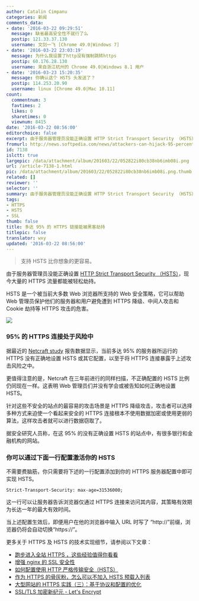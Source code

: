 ```yaml
---
author: Catalin Cimpanu
categories: 新闻
comments_data:
- date: '2016-03-22 09:29:51'
  message: 缺省最高安全性不就行了么
  postip: 121.33.37.130
  username: 文剑一飞 [Chrome 49.0|Windows 7]
- date: '2016-03-22 23:03:19'
  message: 为什么我设置了http没有强制跳转https
  postip: 60.176.28.130
  username: 来自浙江杭州的 Chrome 49.0|Windows 8.1 用户
- date: '2016-03-23 15:20:35'
  message: 你确认这个 HSTS 头发送了？
  postip: 114.253.20.90
  username: linux [Chrome 49.0|Mac 10.11]
count:
  commentnum: 3
  favtimes: 2
  likes: 0
  sharetimes: 0
  viewnum: 8415
date: '2016-03-22 08:56:00'
editorchoice: false
excerpt: 由于服务器管理员没能正确设置 HTTP Strict Transport Security （HSTS），现今大量的 HTTPS 流量都能被轻松劫持。
fromurl: http://news.softpedia.com/news/attackers-can-hijack-95-percent-of-all-https-connections-501924.shtml
id: 7138
islctt: true
largepic: /data/attachment/album/201603/22/052822i80cb38nb6imb08i.png
url: /article-7138-1.html
pic: /data/attachment/album/201603/22/052822i80cb38nb6imb08i.png.thumb.jpg
related: []
reviewer: ''
selector: ''
summary: 由于服务器管理员没能正确设置 HTTP Strict Transport Security （HSTS），现今大量的 HTTPS 流量都能被轻松劫持。
tags:
- HTTPS
- HSTS
- SSL
thumb: false
title: 多达 95% 的 HTTPS 链接能被黑客劫持
titlepic: false
translator: wxy
updated: '2016-03-22 08:56:00'
---
```



> 
> 支持 HSTS 比你想象的更容易。
> 
> 
> 


由于服务器管理员没能正确设置 [HTTP Strict Transport Security （HSTS）](/article-5266-1.html)，现今大量的 HTTPS 流量都能被轻松劫持。


HSTS 是一个被当前大多数 Web 浏览器所支持的 Web 安全策略，它可以帮助 Web 管理员保护他们的服务器和用户避免遭到 HTTPS 降级、中间人攻击和 Cookie 劫持等 HTTPS 攻击的危害。


![](/data/attachment/album/201603/22/052822i80cb38nb6imb08i.png)


### 95% 的 HTTPS 连接处于风险中


据最近的 [Netcraft study](http://news.netcraft.com/archives/2016/03/17/95-of-https-servers-vulnerable-to-trivial-mitm-attacks.html) 报告数据显示，当前多达 95% 的服务器所运行的 HTTPS 没有正确地设置 HSTS 或其它配置，以至于将 HTTPS 连接暴露于上述攻击风险之中。


更值得注意的是，Netcraft 在三年前进行的同样扫描，不正确配置的 HSTS 比例仍同现在一样。这表明 Web 管理员们并没有学会或被告知如何正确地设置 HSTS。


针对这些不安全的站点的最容易的攻击场景是 HTTPS 降级攻击，攻击者可以选择多种方式来迫使一个看起来安全的 HTTPS 连接根本不使用数据加密或使用更弱的算法，这样攻击者就可以进行数据窃取了。


据安全研究人员称，在这 95% 的没有正确设置 HSTS 的站点中，有很多银行和金融机构的网站。


### 你可以通过下面一行配置激活你的 HSTS


不需要费脑筋，你只需要将下述的一行配置添加到你的 HTTPS 服务器配置中即可实现 HSTS。



```
Strict-Transport-Security: max-age=31536000;
```

这一行可以让服务器告诉浏览器仅通过 HTTPS 连接来访问其内容，其策略有效期为长达一年的最大有效时间。


当上述配置生效后，即便用户在他的浏览器中输入 URL 时写了 “http://”前缀，浏览器仍将会自动切换“https://”。


更多关于 HTTPS 及 HSTS 的技术实现细节，请参阅以下文章：


* [跑步进入全站 HTTPS ，这些经验值得你看看](/article-6723-1.html)
* [增强 nginx 的 SSL 安全性](/article-5374-1.html)
* [如何配置使用 HTTP 严格传输安全（HSTS）](/article-5266-1.html)
* [作为 HTTPS 的骨灰粉，怎么可以不加入 HSTS 预载入列表](/article-6754-1.html)
* [大型网站的 HTTPS 实践（三）：基于协议和配置的优化](/article-5393-1.html)
* [SSL/TLS 加密新纪元 - Let's Encrypt](/article-6565-1.html)